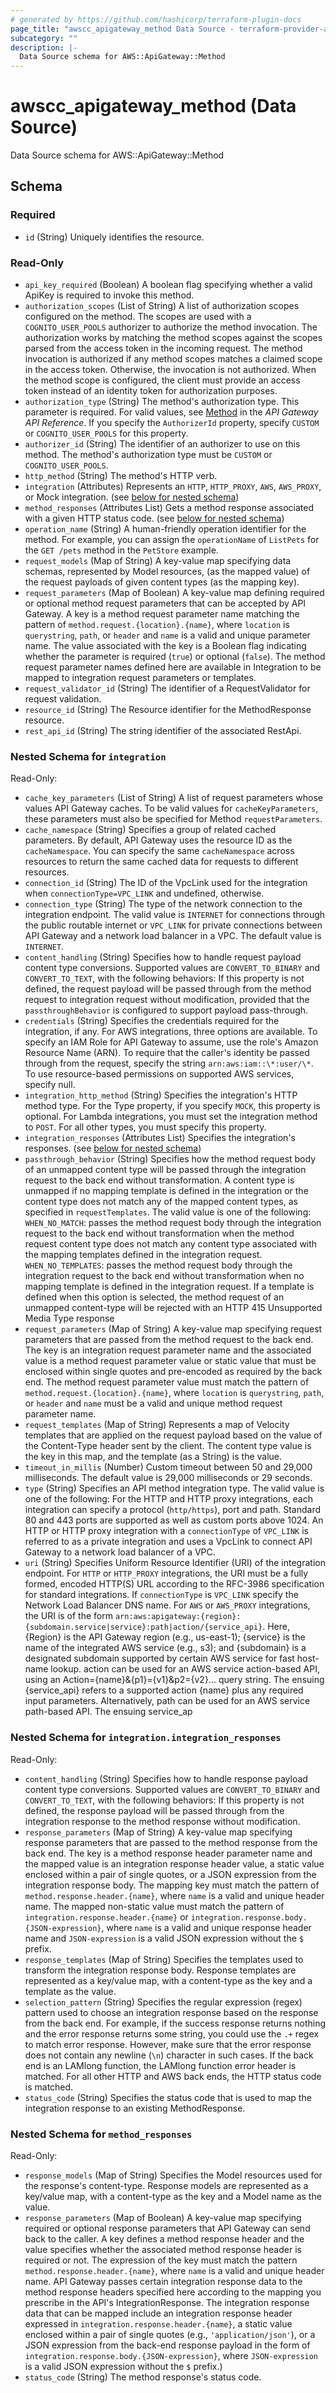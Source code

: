 ```yaml
---
# generated by https://github.com/hashicorp/terraform-plugin-docs
page_title: "awscc_apigateway_method Data Source - terraform-provider-awscc"
subcategory: ""
description: |-
  Data Source schema for AWS::ApiGateway::Method
---
```


# awscc_apigateway_method (Data Source)

Data Source schema for AWS::ApiGateway::Method



<!-- schema generated by tfplugindocs -->
## Schema

### Required

- `id` (String) Uniquely identifies the resource.

### Read-Only

- `api_key_required` (Boolean) A boolean flag specifying whether a valid ApiKey is required to invoke this method.
- `authorization_scopes` (List of String) A list of authorization scopes configured on the method. The scopes are used with a ``COGNITO_USER_POOLS`` authorizer to authorize the method invocation. The authorization works by matching the method scopes against the scopes parsed from the access token in the incoming request. The method invocation is authorized if any method scopes matches a claimed scope in the access token. Otherwise, the invocation is not authorized. When the method scope is configured, the client must provide an access token instead of an identity token for authorization purposes.
- `authorization_type` (String) The method's authorization type. This parameter is required. For valid values, see [Method](https://docs.aws.amazon.com/apigateway/latest/api/API_Method.html) in the *API Gateway API Reference*.
  If you specify the ``AuthorizerId`` property, specify ``CUSTOM`` or ``COGNITO_USER_POOLS`` for this property.
- `authorizer_id` (String) The identifier of an authorizer to use on this method. The method's authorization type must be ``CUSTOM`` or ``COGNITO_USER_POOLS``.
- `http_method` (String) The method's HTTP verb.
- `integration` (Attributes) Represents an ``HTTP``, ``HTTP_PROXY``, ``AWS``, ``AWS_PROXY``, or Mock integration. (see [below for nested schema](#nestedatt--integration))
- `method_responses` (Attributes List) Gets a method response associated with a given HTTP status code. (see [below for nested schema](#nestedatt--method_responses))
- `operation_name` (String) A human-friendly operation identifier for the method. For example, you can assign the ``operationName`` of ``ListPets`` for the ``GET /pets`` method in the ``PetStore`` example.
- `request_models` (Map of String) A key-value map specifying data schemas, represented by Model resources, (as the mapped value) of the request payloads of given content types (as the mapping key).
- `request_parameters` (Map of Boolean) A key-value map defining required or optional method request parameters that can be accepted by API Gateway. A key is a method request parameter name matching the pattern of ``method.request.{location}.{name}``, where ``location`` is ``querystring``, ``path``, or ``header`` and ``name`` is a valid and unique parameter name. The value associated with the key is a Boolean flag indicating whether the parameter is required (``true``) or optional (``false``). The method request parameter names defined here are available in Integration to be mapped to integration request parameters or templates.
- `request_validator_id` (String) The identifier of a RequestValidator for request validation.
- `resource_id` (String) The Resource identifier for the MethodResponse resource.
- `rest_api_id` (String) The string identifier of the associated RestApi.

<a id="nestedatt--integration"></a>
### Nested Schema for `integration`

Read-Only:

- `cache_key_parameters` (List of String) A list of request parameters whose values API Gateway caches. To be valid values for ``cacheKeyParameters``, these parameters must also be specified for Method ``requestParameters``.
- `cache_namespace` (String) Specifies a group of related cached parameters. By default, API Gateway uses the resource ID as the ``cacheNamespace``. You can specify the same ``cacheNamespace`` across resources to return the same cached data for requests to different resources.
- `connection_id` (String) The ID of the VpcLink used for the integration when ``connectionType=VPC_LINK`` and undefined, otherwise.
- `connection_type` (String) The type of the network connection to the integration endpoint. The valid value is ``INTERNET`` for connections through the public routable internet or ``VPC_LINK`` for private connections between API Gateway and a network load balancer in a VPC. The default value is ``INTERNET``.
- `content_handling` (String) Specifies how to handle request payload content type conversions. Supported values are ``CONVERT_TO_BINARY`` and ``CONVERT_TO_TEXT``, with the following behaviors:
 If this property is not defined, the request payload will be passed through from the method request to integration request without modification, provided that the ``passthroughBehavior`` is configured to support payload pass-through.
- `credentials` (String) Specifies the credentials required for the integration, if any. For AWS integrations, three options are available. To specify an IAM Role for API Gateway to assume, use the role's Amazon Resource Name (ARN). To require that the caller's identity be passed through from the request, specify the string ``arn:aws:iam::\*:user/\*``. To use resource-based permissions on supported AWS services, specify null.
- `integration_http_method` (String) Specifies the integration's HTTP method type. For the Type property, if you specify ``MOCK``, this property is optional. For Lambda integrations, you must set the integration method to ``POST``. For all other types, you must specify this property.
- `integration_responses` (Attributes List) Specifies the integration's responses. (see [below for nested schema](#nestedatt--integration--integration_responses))
- `passthrough_behavior` (String) Specifies how the method request body of an unmapped content type will be passed through the integration request to the back end without transformation. A content type is unmapped if no mapping template is defined in the integration or the content type does not match any of the mapped content types, as specified in ``requestTemplates``. The valid value is one of the following: ``WHEN_NO_MATCH``: passes the method request body through the integration request to the back end without transformation when the method request content type does not match any content type associated with the mapping templates defined in the integration request. ``WHEN_NO_TEMPLATES``: passes the method request body through the integration request to the back end without transformation when no mapping template is defined in the integration request. If a template is defined when this option is selected, the method request of an unmapped content-type will be rejected with an HTTP 415 Unsupported Media Type response
- `request_parameters` (Map of String) A key-value map specifying request parameters that are passed from the method request to the back end. The key is an integration request parameter name and the associated value is a method request parameter value or static value that must be enclosed within single quotes and pre-encoded as required by the back end. The method request parameter value must match the pattern of ``method.request.{location}.{name}``, where ``location`` is ``querystring``, ``path``, or ``header`` and ``name`` must be a valid and unique method request parameter name.
- `request_templates` (Map of String) Represents a map of Velocity templates that are applied on the request payload based on the value of the Content-Type header sent by the client. The content type value is the key in this map, and the template (as a String) is the value.
- `timeout_in_millis` (Number) Custom timeout between 50 and 29,000 milliseconds. The default value is 29,000 milliseconds or 29 seconds.
- `type` (String) Specifies an API method integration type. The valid value is one of the following:
 For the HTTP and HTTP proxy integrations, each integration can specify a protocol (``http/https``), port and path. Standard 80 and 443 ports are supported as well as custom ports above 1024. An HTTP or HTTP proxy integration with a ``connectionType`` of ``VPC_LINK`` is referred to as a private integration and uses a VpcLink to connect API Gateway to a network load balancer of a VPC.
- `uri` (String) Specifies Uniform Resource Identifier (URI) of the integration endpoint.
 For ``HTTP`` or ``HTTP_PROXY`` integrations, the URI must be a fully formed, encoded HTTP(S) URL according to the RFC-3986 specification for standard integrations. If ``connectionType`` is ``VPC_LINK`` specify the Network Load Balancer DNS name. For ``AWS`` or ``AWS_PROXY`` integrations, the URI is of the form ``arn:aws:apigateway:{region}:{subdomain.service|service}:path|action/{service_api}``. Here, {Region} is the API Gateway region (e.g., us-east-1); {service} is the name of the integrated AWS service (e.g., s3); and {subdomain} is a designated subdomain supported by certain AWS service for fast host-name lookup. action can be used for an AWS service action-based API, using an Action={name}&{p1}={v1}&p2={v2}... query string. The ensuing {service_api} refers to a supported action {name} plus any required input parameters. Alternatively, path can be used for an AWS service path-based API. The ensuing service_ap

<a id="nestedatt--integration--integration_responses"></a>
### Nested Schema for `integration.integration_responses`

Read-Only:

- `content_handling` (String) Specifies how to handle response payload content type conversions. Supported values are ``CONVERT_TO_BINARY`` and ``CONVERT_TO_TEXT``, with the following behaviors:
 If this property is not defined, the response payload will be passed through from the integration response to the method response without modification.
- `response_parameters` (Map of String) A key-value map specifying response parameters that are passed to the method response from the back end. The key is a method response header parameter name and the mapped value is an integration response header value, a static value enclosed within a pair of single quotes, or a JSON expression from the integration response body. The mapping key must match the pattern of ``method.response.header.{name}``, where ``name`` is a valid and unique header name. The mapped non-static value must match the pattern of ``integration.response.header.{name}`` or ``integration.response.body.{JSON-expression}``, where ``name`` is a valid and unique response header name and ``JSON-expression`` is a valid JSON expression without the ``$`` prefix.
- `response_templates` (Map of String) Specifies the templates used to transform the integration response body. Response templates are represented as a key/value map, with a content-type as the key and a template as the value.
- `selection_pattern` (String) Specifies the regular expression (regex) pattern used to choose an integration response based on the response from the back end. For example, if the success response returns nothing and the error response returns some string, you could use the ``.+`` regex to match error response. However, make sure that the error response does not contain any newline (``\n``) character in such cases. If the back end is an LAMlong function, the LAMlong function error header is matched. For all other HTTP and AWS back ends, the HTTP status code is matched.
- `status_code` (String) Specifies the status code that is used to map the integration response to an existing MethodResponse.



<a id="nestedatt--method_responses"></a>
### Nested Schema for `method_responses`

Read-Only:

- `response_models` (Map of String) Specifies the Model resources used for the response's content-type. Response models are represented as a key/value map, with a content-type as the key and a Model name as the value.
- `response_parameters` (Map of Boolean) A key-value map specifying required or optional response parameters that API Gateway can send back to the caller. A key defines a method response header and the value specifies whether the associated method response header is required or not. The expression of the key must match the pattern ``method.response.header.{name}``, where ``name`` is a valid and unique header name. API Gateway passes certain integration response data to the method response headers specified here according to the mapping you prescribe in the API's IntegrationResponse. The integration response data that can be mapped include an integration response header expressed in ``integration.response.header.{name}``, a static value enclosed within a pair of single quotes (e.g., ``'application/json'``), or a JSON expression from the back-end response payload in the form of ``integration.response.body.{JSON-expression}``, where ``JSON-expression`` is a valid JSON expression without the ``$`` prefix.)
- `status_code` (String) The method response's status code.
